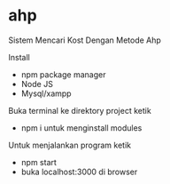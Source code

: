 # ahp
Sistem Mencari Kost Dengan Metode Ahp


Install 
- npm package manager 
- Node JS
- Mysql/xampp


Buka terminal ke direktory project ketik
- npm i untuk menginstall modules

Untuk menjalankan program ketik
- npm start
- buka localhost:3000 di browser
